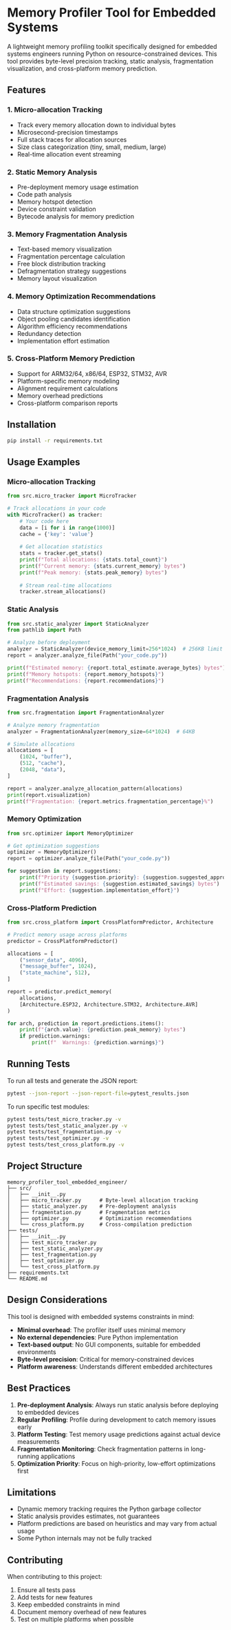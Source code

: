 # Memory Profiler Tool for Embedded Systems

A lightweight memory profiling toolkit specifically designed for embedded systems engineers running Python on resource-constrained devices. This tool provides byte-level precision tracking, static analysis, fragmentation visualization, and cross-platform memory prediction.

## Features

### 1. Micro-allocation Tracking
- Track every memory allocation down to individual bytes
- Microsecond-precision timestamps
- Full stack traces for allocation sources
- Size class categorization (tiny, small, medium, large)
- Real-time allocation event streaming

### 2. Static Memory Analysis
- Pre-deployment memory usage estimation
- Code path analysis
- Memory hotspot detection
- Device constraint validation
- Bytecode analysis for memory prediction

### 3. Memory Fragmentation Analysis
- Text-based memory visualization
- Fragmentation percentage calculation
- Free block distribution tracking
- Defragmentation strategy suggestions
- Memory layout visualization

### 4. Memory Optimization Recommendations
- Data structure optimization suggestions
- Object pooling candidates identification
- Algorithm efficiency recommendations
- Redundancy detection
- Implementation effort estimation

### 5. Cross-Platform Memory Prediction
- Support for ARM32/64, x86/64, ESP32, STM32, AVR
- Platform-specific memory modeling
- Alignment requirement calculations
- Memory overhead predictions
- Cross-platform comparison reports

## Installation

```bash
pip install -r requirements.txt
```

## Usage Examples

### Micro-allocation Tracking

```python
from src.micro_tracker import MicroTracker

# Track allocations in your code
with MicroTracker() as tracker:
    # Your code here
    data = [i for i in range(1000)]
    cache = {'key': 'value'}
    
    # Get allocation statistics
    stats = tracker.get_stats()
    print(f"Total allocations: {stats.total_count}")
    print(f"Current memory: {stats.current_memory} bytes")
    print(f"Peak memory: {stats.peak_memory} bytes")
    
    # Stream real-time allocations
    tracker.stream_allocations()
```

### Static Analysis

```python
from src.static_analyzer import StaticAnalyzer
from pathlib import Path

# Analyze before deployment
analyzer = StaticAnalyzer(device_memory_limit=256*1024)  # 256KB limit
report = analyzer.analyze_file(Path("your_code.py"))

print(f"Estimated memory: {report.total_estimate.average_bytes} bytes")
print(f"Memory hotspots: {report.memory_hotspots}")
print(f"Recommendations: {report.recommendations}")
```

### Fragmentation Analysis

```python
from src.fragmentation import FragmentationAnalyzer

# Analyze memory fragmentation
analyzer = FragmentationAnalyzer(memory_size=64*1024)  # 64KB

# Simulate allocations
allocations = [
    (1024, "buffer"),
    (512, "cache"),
    (2048, "data"),
]

report = analyzer.analyze_allocation_pattern(allocations)
print(report.visualization)
print(f"Fragmentation: {report.metrics.fragmentation_percentage}%")
```

### Memory Optimization

```python
from src.optimizer import MemoryOptimizer

# Get optimization suggestions
optimizer = MemoryOptimizer()
report = optimizer.analyze_file(Path("your_code.py"))

for suggestion in report.suggestions:
    print(f"Priority {suggestion.priority}: {suggestion.suggested_approach}")
    print(f"Estimated savings: {suggestion.estimated_savings} bytes")
    print(f"Effort: {suggestion.implementation_effort}")
```

### Cross-Platform Prediction

```python
from src.cross_platform import CrossPlatformPredictor, Architecture

# Predict memory usage across platforms
predictor = CrossPlatformPredictor()

allocations = [
    ("sensor_data", 4096),
    ("message_buffer", 1024),
    ("state_machine", 512),
]

report = predictor.predict_memory(
    allocations, 
    [Architecture.ESP32, Architecture.STM32, Architecture.AVR]
)

for arch, prediction in report.predictions.items():
    print(f"{arch.value}: {prediction.peak_memory} bytes")
    if prediction.warnings:
        print(f"  Warnings: {prediction.warnings}")
```

## Running Tests

To run all tests and generate the JSON report:

```bash
pytest --json-report --json-report-file=pytest_results.json
```

To run specific test modules:

```bash
pytest tests/test_micro_tracker.py -v
pytest tests/test_static_analyzer.py -v
pytest tests/test_fragmentation.py -v
pytest tests/test_optimizer.py -v
pytest tests/test_cross_platform.py -v
```

## Project Structure

```
memory_profiler_tool_embedded_engineer/
├── src/
│   ├── __init__.py
│   ├── micro_tracker.py      # Byte-level allocation tracking
│   ├── static_analyzer.py    # Pre-deployment analysis
│   ├── fragmentation.py      # Fragmentation metrics
│   ├── optimizer.py          # Optimization recommendations
│   └── cross_platform.py     # Cross-compilation prediction
├── tests/
│   ├── __init__.py
│   ├── test_micro_tracker.py
│   ├── test_static_analyzer.py
│   ├── test_fragmentation.py
│   ├── test_optimizer.py
│   └── test_cross_platform.py
├── requirements.txt
└── README.md
```

## Design Considerations

This tool is designed with embedded systems constraints in mind:

- **Minimal overhead**: The profiler itself uses minimal memory
- **No external dependencies**: Pure Python implementation
- **Text-based output**: No GUI components, suitable for embedded environments
- **Byte-level precision**: Critical for memory-constrained devices
- **Platform awareness**: Understands different embedded architectures

## Best Practices

1. **Pre-deployment Analysis**: Always run static analysis before deploying to embedded devices
2. **Regular Profiling**: Profile during development to catch memory issues early
3. **Platform Testing**: Test memory usage predictions against actual device measurements
4. **Fragmentation Monitoring**: Check fragmentation patterns in long-running applications
5. **Optimization Priority**: Focus on high-priority, low-effort optimizations first

## Limitations

- Dynamic memory tracking requires the Python garbage collector
- Static analysis provides estimates, not guarantees
- Platform predictions are based on heuristics and may vary from actual usage
- Some Python internals may not be fully tracked

## Contributing

When contributing to this project:

1. Ensure all tests pass
2. Add tests for new features
3. Keep embedded constraints in mind
4. Document memory overhead of new features
5. Test on multiple platforms when possible